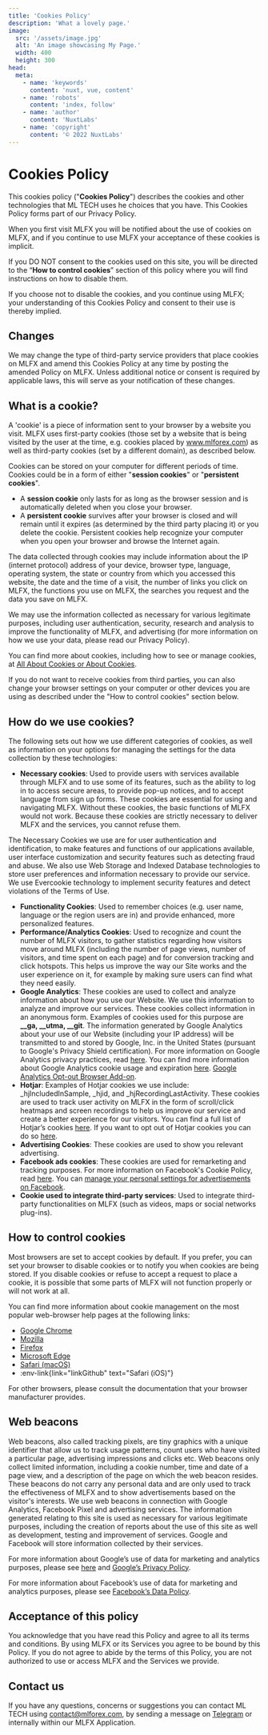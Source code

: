 ```yaml
---
title: 'Cookies Policy'
description: 'What a lovely page.'
image:
  src: '/assets/image.jpg'
  alt: 'An image showcasing My Page.'
  width: 400
  height: 300
head:
  meta:
    - name: 'keywords'
      content: 'nuxt, vue, content'
    - name: 'robots'
      content: 'index, follow'
    - name: 'author'
      content: 'NuxtLabs'
    - name: 'copyright'
      content: '© 2022 NuxtLabs'
---
```


# Cookies Policy

This cookies policy ("**Cookies Policy**") describes the cookies and other technologies that ML TECH uses he choices that you have. This Cookies Policy forms part of our Privacy Policy.

When you first visit MLFX you will be notified about the use of cookies on MLFX, and if you continue to use MLFX your acceptance of these cookies is implicit.

If you DO NOT consent to the cookies used on this site, you will be directed to the “**How to control cookies**” section of this policy where you will find instructions on how to disable them.

If you choose not to disable the cookies, and you continue using MLFX; your understanding of this Cookies Policy and consent to their use is thereby implied.

## Changes

We may change the type of third-party service providers that place cookies on MLFX and amend this Cookies Policy at any time by posting the amended Policy on MLFX. Unless additional notice or consent is required by applicable laws, this will serve as your notification of these changes.

## What is a cookie?

A 'cookie' is a piece of information sent to your browser by a website you visit. MLFX uses first-party cookies (those set by a website that is being visited by the user at the time, e.g. cookies placed by www.mlforex.com) as well as third-party cookies (set by a different domain), as described below.

Cookies can be stored on your computer for different periods of time. Cookies could be in a form of either "**session cookies**" or "**persistent cookies**".
 
 - A **session cookie** only lasts for as long as the browser session and is automatically deleted when you close your browser.
 - A **persistent cookie** survives after your browser is closed and will remain until it expires (as determined by the third party placing it) or you delete the cookie. Persistent cookies help recognize your computer when you open your browser and browse the Internet again.

The data collected through cookies may include information about the IP (internet protocol) address of your device, browser type, language, operating system, the state or country from which you accessed this website, the date and the time of a visit, the number of links you click on MLFX, the functions you use on MLFX, the searches you request and the data you save on MLFX.

We may use the information collected as necessary for various legitimate purposes, including user authentication, security, research and analysis to improve the functionality of MLFX, and advertising (for more information on how we use your data, please read our Privacy Policy).

You can find more about cookies, including how to see or manage cookies, at [All About Cookies or About Cookies](http://www.allaboutcookies.org/).‍

If you do not want to receive cookies from third parties, you can also change your browser settings on your computer or other devices you are using as described under the "How to control cookies" section below.

## How do we use cookies?

The following sets out how we use different categories of cookies, as well as information on your options for managing the settings for the data collection by these technologies:
- **Necessary cookies**: Used to provide users with services available through MLFX and to use some of its features, such as the ability to log in to access secure areas, to provide pop-up notices, and to accept language from sign up forms. These cookies are essential for using and navigating MLFX. Without these cookies, the basic functions of MLFX would not work. Because these cookies are strictly necessary to deliver MLFX and the services, you cannot refuse them.

 The Necessary Cookies we use are for user authentication and identification, to make features and functions of our applications available, user interface customization and security features such as detecting fraud and abuse. We also use Web Storage and Indexed Database technologies to store user preferences and information necessary to provide our service. We use Evercookie technology to implement security features and detect violations of the Terms of Use.
- **Functionality Cookies**: Used to remember choices (e.g. user name, language or the region users are in) and provide enhanced, more personalized features.
- **Performance/Analytics Cookies**: Used to recognize and count the number of MLFX visitors, to gather statistics regarding how visitors move around MLFX (including the number of page views, number of visitors, and time spent on each page) and for conversion tracking and click hotspots. This helps us improve the way our Site works and the user experience on it, for example by making sure users can find what they need easily.
- **Google Analytics**: These cookies are used to collect and analyze information about how you use our Website. We use this information to analyze and improve our services. These cookies collect information in an anonymous form. Examples of cookies used for this purpose are **__ga, __utma, __git**. The information generated by Google Analytics about your use of our Website (including your IP address) will be transmitted to and stored by Google, Inc. in the United States (pursuant to Google's Privacy Shield certification). For more information on Google Analytics privacy practices, read [here](https://support.google.com/analytics/answer/6004245?hl=en&ref_topic=2919631). You can find more information about Google Analytics cookie usage and expiration [here](https://developers.google.com/analytics/devguides/collection/analyticsjs/cookie-usage). [Google Analytics Opt-out Browser Add-on](https://tools.google.com/dlpage/gaoptout).
- **Hotjar**: Examples of Hotjar cookies we use include: _hjIncludedInSample, _hjid, and _hjRecordingLastActivity. These cookies are used to track user activity on MLFX in the form of scroll/click heatmaps and screen recordings to help us improve our service and create a better experience for our visitors. You can find a full list of Hotjar’s cookies [here](https://help.hotjar.com/hc/en-us/articles/115011789248-Hotjar-Cookies). If you want to opt out of Hotjar cookies you can do so [here](https://www.hotjar.com/legal/compliance/opt-out/).
- **Advertising Cookies**: These cookies are used to show you relevant advertising. 
- **Facebook ads cookies**: These cookies are used for remarketing and tracking purposes. For more information on Facebook's Cookie Policy, read [here](https://www.facebook.com/policies/cookies/). You can [manage your personal settings for advertisements on Facebook](https://www.facebook.com/ads/settings).
- **Cookie used to integrate third-party services**: Used to integrate third-party functionalities on MLFX (such as videos, maps or social networks plug-ins).

## How to control cookies

Most browsers are set to accept cookies by default. If you prefer, you can set your browser to disable cookies or to notify you when cookies are being stored. If you disable cookies or refuse to accept a request to place a cookie, it is possible that some parts of MLFX will not function properly or will not work at all.

You can find more information about cookie management on the most popular web-browser help pages at the following links:

- [Google Chrome](https://support.google.com/chrome/answer/95647)
- [Mozilla](https://support.mozilla.org/en-US/kb/cookies-information-websites-store-on-your-computer)
- [Firefox](https://support.microsoft.com/en-us/help/4027947/windows-delete-cookies)
- [Microsoft Edge](https://support.microsoft.com/en-us/help/4027947/windows-delete-cookies)
- [Safari (macOS)](https://support.apple.com/guide/safari/manage-cookies-and-website-data-sfri11471/11.0/mac/10.13)
- :env-link{link="linkGithub" text="Safari (iOS)"}

For other browsers, please consult the documentation that your browser manufacturer provides.

## Web beacons

Web beacons, also called tracking pixels, are tiny graphics with a unique identifier that allow us to track usage patterns, count users who have visited a particular page, advertising impressions and clicks etc. Web beacons only collect limited information, including a cookie number, time and date of a page view, and a description of the page on which the web beacon resides. These beacons do not carry any personal data and are only used to track the effectiveness of MLFX and to show advertisements based on the visitor's interests. We use web beacons in connection with Google Analytics, Facebook Pixel and advertising services. The information generated relating to this site is used as necessary for various legitimate purposes, including the creation of reports about the use of this site as well as development, testing and improvement of services. Google and Facebook will store information collected by their services.

For more information about Google’s use of data for marketing and analytics purposes, please see [here](https://www.google.com/policies/technologies/ads) and [Google’s Privacy Policy](https://policies.google.com/privacy).

For more information about Facebook’s use of data for marketing and analytics purposes, please see [Facebook’s Data Policy](https://www.facebook.com/policy.php).

## ‍Acceptance of this policy

You acknowledge that you have read this Policy and agree to all its terms and conditions. By using MLFX or its Services you agree to be bound by this Policy. If you do not agree to abide by the terms of this Policy, you are not authorized to use or access MLFX and the Services we provide.

## Contact us

If you have any questions, concerns or suggestions you can contact ML TECH using contact@mlforex.com, by sending a message on [Telegram](https://t.me/joinchat/IFyZTEw_uhEHe0Oo5uSAVw) or internally within our MLFX Application.
